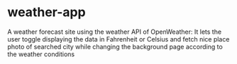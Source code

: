 # weather-app
A weather forecast site using the weather API of OpenWeather: It lets the user toggle displaying the data in Fahrenheit or Celsius and fetch nice place photo of searched city while changing the background page according to the weather conditions
